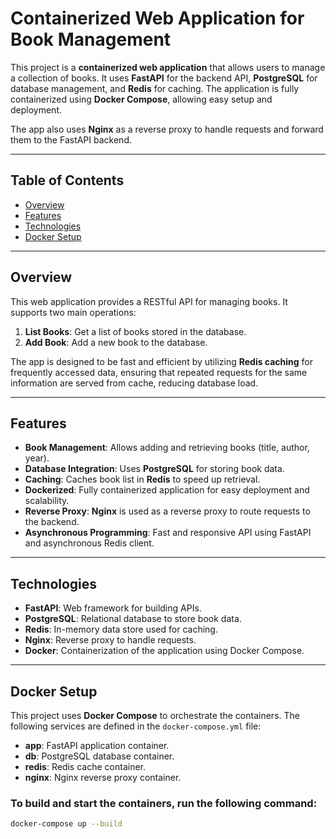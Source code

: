 # Containerized Web Application for Book Management

This project is a **containerized web application** that allows users to manage a collection of books. It uses **FastAPI** for the backend API, **PostgreSQL** for database management, and **Redis** for caching. The application is fully containerized using **Docker Compose**, allowing easy setup and deployment.

The app also uses **Nginx** as a reverse proxy to handle requests and forward them to the FastAPI backend.

---

## Table of Contents

- [Overview](#overview)
- [Features](#features)
- [Technologies](#technologies)
- [Docker Setup](#docker-setup)

---

## Overview

This web application provides a RESTful API for managing books. It supports two main operations:

1. **List Books**: Get a list of books stored in the database.
2. **Add Book**: Add a new book to the database.

The app is designed to be fast and efficient by utilizing **Redis caching** for frequently accessed data, ensuring that repeated requests for the same information are served from cache, reducing database load.

---

## Features

- **Book Management**: Allows adding and retrieving books (title, author, year).
- **Database Integration**: Uses **PostgreSQL** for storing book data.
- **Caching**: Caches book list in **Redis** to speed up retrieval.
- **Dockerized**: Fully containerized application for easy deployment and scalability.
- **Reverse Proxy**: **Nginx** is used as a reverse proxy to route requests to the backend.
- **Asynchronous Programming**: Fast and responsive API using FastAPI and asynchronous Redis client.

---

## Technologies

- **FastAPI**: Web framework for building APIs.
- **PostgreSQL**: Relational database to store book data.
- **Redis**: In-memory data store used for caching.
- **Nginx**: Reverse proxy to handle requests.
- **Docker**: Containerization of the application using Docker Compose.

---

## Docker Setup

This project uses **Docker Compose** to orchestrate the containers. The following services are defined in the `docker-compose.yml` file:

- **app**: FastAPI application container.
- **db**: PostgreSQL database container.
- **redis**: Redis cache container.
- **nginx**: Nginx reverse proxy container.

### To build and start the containers, run the following command:

```bash
docker-compose up --build
